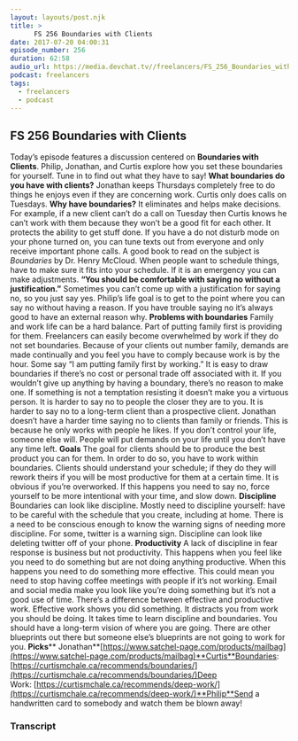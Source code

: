 ```yaml
---
layout: layouts/post.njk
title: >
      FS 256 Boundaries with Clients
date: 2017-07-20 04:00:31
episode_number: 256
duration: 62:58
audio_url: https://media.devchat.tv//freelancers/FS_256_Boundaries_with_Clients.mp3
podcast: freelancers
tags: 
  - freelancers
  - podcast
---
```


## **FS 256 Boundaries with Clients**
Today’s episode features a discussion centered on **Boundaries with Clients**. Philip, Jonathan, and Curtis explore how you set these boundaries for yourself. Tune in to find out what they have to say! **What boundaries do you have with clients?** Jonathan keeps Thursdays completely free to do things he enjoys even if they are concerning work. Curtis only does calls on Tuesdays. **Why have boundaries?** It eliminates and helps make decisions. For example, if a new client can’t do a call on Tuesday then Curtis knows he can’t work with them because they won’t be a good fit for each other. It protects the ability to get stuff done. If you have a do not disturb mode on your phone turned on, you can tune texts out from everyone and only receive important phone calls. A good book to read on the subject is _Boundaries_ by Dr. Henry McCloud. When people want to schedule things, have to make sure it fits into your schedule. If it is an emergency you can make adjustments. **“You should be comfortable with saying no without a justification.”** Sometimes you can’t come up with a justification for saying no, so you just say yes. Philip’s life goal is to get to the point where you can say no without having a reason. If you have trouble saying no it’s always good to have an external reason why. **Problems with boundaries** Family and work life can be a hard balance. Part of putting family first is providing for them. Freelancers can easily become overwhelmed by work if they do not set boundaries. Because of your clients out number family, demands are made continually and you feel you have to comply because work is by the hour. Some say “I am putting family first by working.” It is easy to draw boundaries if there’s no cost or personal trade off associated with it. If you wouldn’t give up anything by having a boundary, there’s no reason to make one. If something is not a temptation resisting it doesn’t make you a virtuous person. It is harder to say no to people the closer they are to you. It is harder to say no to a long-term client than a prospective client. Jonathan doesn’t have a harder time saying no to clients than family or friends. This is because he only works with people he likes. If you don’t control your life, someone else will. People will put demands on your life until you don’t have any time left. **Goals** The goal for clients should be to produce the best product you can for them. In order to do so, you have to work within boundaries. Clients should understand your schedule; if they do they will rework theirs if you will be most productive for them at a certain time. It is obvious if you’re overworked. If this happens you need to say no, force yourself to be more intentional with your time, and slow down. **Discipline** Boundaries can look like discipline. Mostly need to discipline yourself: have to be careful with the schedule that you create, including at home. There is a need to be conscious enough to know the warning signs of needing more discipline. For some, twitter is a warning sign. Discipline can look like deleting twitter off of your phone. **Productivity** A lack of discipline in fear response is business but not productivity. This happens when you feel like you need to do something but are not doing anything productive. When this happens you need to do something more effective. This could mean you need to stop having coffee meetings with people if it’s not working. Email and social media make you look like you’re doing something but it’s not a good use of time. There’s a difference between effective and productive work. Effective work shows you did something. It distracts you from work you should be doing. It takes time to learn discipline and boundaries. You should have a long-term vision of where you are going. There are other blueprints out there but someone else’s blueprints are not going to work for you. **Picks**** Jonathan**[https://www.satchel-page.com/products/mailbag](https://www.satchel-page.com/products/mailbag)**Curtis**Boundaries: [https://curtismchale.ca/recommends/boundaries/](https://curtismchale.ca/recommends/boundaries/)Deep Work:&nbsp;[https://curtismchale.ca/recommends/deep-work/](https://curtismchale.ca/recommends/deep-work/)**Philip**Send a handwritten card to somebody and watch them be blown away!

### Transcript


